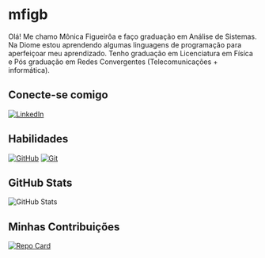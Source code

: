 # mfigb
Olá! Me chamo Mônica Figueirôa e faço graduação em Análise de Sistemas. 
Na Diome estou aprendendo algumas linguagens de programação para aperfeiçoar meu aprendizado.
Tenho graduação em Licenciatura em Físíca e Pós graduação em Redes Convergentes (Telecomunicações + informática).

## Conecte-se comigo
[![LinkedIn](https://img.shields.io/badge/LinkedIn-0077B5?style=for-the-badge&logo=linkedin&logoColor=white)](https://www.linkedin.com/in/m%C3%B4nica-f-aba8a234?utm_source=share&utm_campaign=share_via&utm_content=profile&utm_medium=android_app)

## Habilidades
[![GitHub](https://img.shields.io/badge/GitHub-ec63a1?style=for-the-badge&logo=github&logoColor=white)](https://docs.github.com/)
[![Git](https://img.shields.io/badge/Git-ec63a1?style=for-the-badge&logo=git&logoColor=fff)](https://docs.git-scm.com/doc)


## GitHub Stats
![GitHub Stats](https://github-readme-stats.vercel.app/api?username=mfigb&theme=transparent&bg_color=000&border_color=30A3DC&show_icons=true&icon_color=30A3DC&title_color=E94D5F&text_color=FFF)

## Minhas Contribuições
[![Repo Card](https://github-readme-stats.vercel.app/api/pin/?username=mfigb&repo=dio-lab-open-source&bg_color=000&border_color=30A3DC&show_icons=true&icon_color=30A3DC&title_color=E94D5F&text_color=FFF)](https://github.com/mfigb/dio-lab-open-source)


